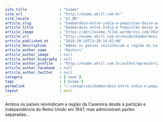 ```yaml
---
site_title               : "Exame"
site_url                 : "http://exame.abril.com.br"
site_locale              : "pt_BR"
article_slug             : "bombardeio-entre-india-e-paquistao-deixa-ao-menos-4-mortos"
article_title            : "Bombardeio entre Índia e Paquistão deixa ao menos 4 mortos"
article_image            : "https://abrilexame.files.wordpress.com/2016/09/size_960_16_9_caxemira3.jpg?quality=70&strip=all&w=960"
article_url              : "http://exame.abril.com.br/mundo/bombardeio-entre-india-e-paquistao-deixa-ao-menos-4-mortos/"
article_published_at     : "2016-10-24T13:20:14-02:00"
article_description      : "Ambos os países reivindicam a região da Caxemira desde a partição e independência do Reino Unido em 1947, mas administram partes separadas..."
article_author_name      : "Reuters"
article_author_image     : null
article_author_biography : null
article_author_profile   : "http://exame.abril.com.br/author/wpreuters/"
article_author_facebook  : null
article_author_twitter   : null
category                 : ['news']
tags                     : ['Exame']
permalink                : "/:categories/bombardeio-entre-india-e-paquistao-deixa-ao-menos-4-mortos/"
layout                   : post
---
```


Ambos os países reivindicam a região da Caxemira desde a partição e independência do Reino Unido em 1947, mas administram partes separadas...
